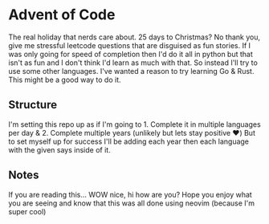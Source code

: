 # Advent of Code

The real holiday that nerds care about. 25 days to Christmas? No thank you, give me stressful leetcode questions that are disguised as fun stories.
If I was only going for speed of completion then I'd do it all in python but that isn't as fun and I don't think I'd learn as much with that. So instead I'll try to use some other languages. I've wanted a reason to try learning Go & Rust. This might be a good way to do it.

## Structure 

I'm setting this repo up as if I'm going to 1. Complete it in multiple languages per day & 2. Complete multiple years (unlikely but lets stay positive ❤️)
But to set myself up for success I'll be adding each year then each language with the given says inside of it.


## Notes

If you are reading this... WOW nice, hi how are you? Hope you enjoy what you are seeing and know that this was all done using neovim (because I'm super cool)

